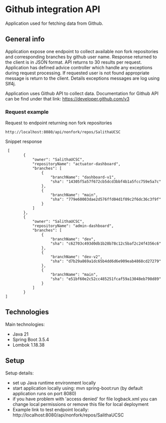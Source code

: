 # Github integration API
Application used for fetching data from Github.

## General info
Application expose one endpoint to collect available non fork repositories and corresponding branches
by github user name. Response returned to the client is in JSON format. API returns to 30 results per request.
Application has defined advice controller which handle any exceptions during request processing. If requested user
is not found appropriate message is return to the client. Details exceptions messages are log using Slf4j.

Application uses Github API to collect data. Documentation for Github API can be find under that link:
https://developer.github.com/v3

### Request example
Request to endpoint returning non fork repositories
````
http://localhost:8080/api/nonfork/repos/SalithaUCSC
````
Snippet response
````
 [
        {
            "owner": "SalithaUCSC",
            "repositoryName": "actuator-dashboard",
            "branches": [
                {
                    "branchName": "dashboard-v1",
                    "sha": "14305f5a57f672cb5dcd3bbf4b1a5fcc759e5a7c"
                },
                {
                    "branchName": "main",
                    "sha": "779e60003dae2d576ffd04d1f09c2f6dc36c3f9f"
                }
            ]
        },
        {
            "owner": "SalithaUCSC",
            "repositoryName": "admin-dashboard",
            "branches": [
                {
                    "branchName": "dev",
                    "sha": "c62703c493d0db1b28b78c12c5baf2c24f4356c6"
                },
                {
                    "branchName": "dev-v2",
                    "sha": "d7b29a869a1dc65b4dd6d6e909eab4868cd27279"
                },
                {
                    "branchName": "main",
                    "sha": "e51bf60e2c52cc485251fcaf59a13048eb798d89"
                }
            ]
        }
]
````


## Technologies
Main technologies:
* Java 21
* Spring Boot 3.5.4
* Lombok 1.18.38

## Setup
Setup details:
* set up Java runtime environment locally
* start application locally using: mvn spring-boot:run (by default application runs on port 8080)
* if you have problem with 'access denied' for file logback.xml you can change local permissions or remove this file for local deployment
* Example link to test endpoint locally: http://localhost:8080/api/nonfork/repos/SalithaUCSC
